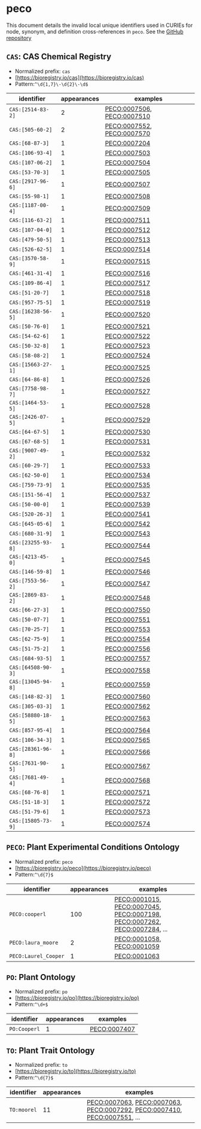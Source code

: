 # peco

This document details the invalid local unique identifiers used in CURIEs
for node, synonym, and definition cross-references in `peco`. See the [GitHub repository](https://github.com/Planteome/plant-experimental-conditions-ontology)


## `CAS`: CAS Chemical Registry

- Normalized prefix: `cas`
- [https://bioregistry.io/cas](https://bioregistry.io/cas)
- Pattern:`^\d{1,7}\-\d{2}\-\d$`

| identifier         |   appearances | examples                                                                                                 |
|--------------------|---------------|----------------------------------------------------------------------------------------------------------|
| `CAS:[2514-83-2]`  |             2 | [PECO:0007506](https://bioregistry.io/PECO:0007506), [PECO:0007510](https://bioregistry.io/PECO:0007510) |
| `CAS:[505-60-2]`   |             2 | [PECO:0007552](https://bioregistry.io/PECO:0007552), [PECO:0007570](https://bioregistry.io/PECO:0007570) |
| `CAS:[68-87-3]`    |             1 | [PECO:0007204](https://bioregistry.io/PECO:0007204)                                                      |
| `CAS:[106-93-4]`   |             1 | [PECO:0007503](https://bioregistry.io/PECO:0007503)                                                      |
| `CAS:[107-06-2]`   |             1 | [PECO:0007504](https://bioregistry.io/PECO:0007504)                                                      |
| `CAS:[53-70-3]`    |             1 | [PECO:0007505](https://bioregistry.io/PECO:0007505)                                                      |
| `CAS:[2917-96-6]`  |             1 | [PECO:0007507](https://bioregistry.io/PECO:0007507)                                                      |
| `CAS:[55-98-1]`    |             1 | [PECO:0007508](https://bioregistry.io/PECO:0007508)                                                      |
| `CAS:[1187-00-4]`  |             1 | [PECO:0007509](https://bioregistry.io/PECO:0007509)                                                      |
| `CAS:[116-63-2]`   |             1 | [PECO:0007511](https://bioregistry.io/PECO:0007511)                                                      |
| `CAS:[107-04-0]`   |             1 | [PECO:0007512](https://bioregistry.io/PECO:0007512)                                                      |
| `CAS:[479-50-5]`   |             1 | [PECO:0007513](https://bioregistry.io/PECO:0007513)                                                      |
| `CAS:[526-62-5]`   |             1 | [PECO:0007514](https://bioregistry.io/PECO:0007514)                                                      |
| `CAS:[3570-58-9]`  |             1 | [PECO:0007515](https://bioregistry.io/PECO:0007515)                                                      |
| `CAS:[461-31-4]`   |             1 | [PECO:0007516](https://bioregistry.io/PECO:0007516)                                                      |
| `CAS:[109-86-4]`   |             1 | [PECO:0007517](https://bioregistry.io/PECO:0007517)                                                      |
| `CAS:[51-20-7]`    |             1 | [PECO:0007518](https://bioregistry.io/PECO:0007518)                                                      |
| `CAS:[957-75-5]`   |             1 | [PECO:0007519](https://bioregistry.io/PECO:0007519)                                                      |
| `CAS:[16238-56-5]` |             1 | [PECO:0007520](https://bioregistry.io/PECO:0007520)                                                      |
| `CAS:[50-76-0]`    |             1 | [PECO:0007521](https://bioregistry.io/PECO:0007521)                                                      |
| `CAS:[54-62-6]`    |             1 | [PECO:0007522](https://bioregistry.io/PECO:0007522)                                                      |
| `CAS:[50-32-8]`    |             1 | [PECO:0007523](https://bioregistry.io/PECO:0007523)                                                      |
| `CAS:[58-08-2]`    |             1 | [PECO:0007524](https://bioregistry.io/PECO:0007524)                                                      |
| `CAS:[15663-27-1]` |             1 | [PECO:0007525](https://bioregistry.io/PECO:0007525)                                                      |
| `CAS:[64-86-8]`    |             1 | [PECO:0007526](https://bioregistry.io/PECO:0007526)                                                      |
| `CAS:[7758-98-7]`  |             1 | [PECO:0007527](https://bioregistry.io/PECO:0007527)                                                      |
| `CAS:[1464-53-5]`  |             1 | [PECO:0007528](https://bioregistry.io/PECO:0007528)                                                      |
| `CAS:[2426-07-5]`  |             1 | [PECO:0007529](https://bioregistry.io/PECO:0007529)                                                      |
| `CAS:[64-67-5]`    |             1 | [PECO:0007530](https://bioregistry.io/PECO:0007530)                                                      |
| `CAS:[67-68-5]`    |             1 | [PECO:0007531](https://bioregistry.io/PECO:0007531)                                                      |
| `CAS:[9007-49-2]`  |             1 | [PECO:0007532](https://bioregistry.io/PECO:0007532)                                                      |
| `CAS:[60-29-7]`    |             1 | [PECO:0007533](https://bioregistry.io/PECO:0007533)                                                      |
| `CAS:[62-50-0]`    |             1 | [PECO:0007534](https://bioregistry.io/PECO:0007534)                                                      |
| `CAS:[759-73-9]`   |             1 | [PECO:0007535](https://bioregistry.io/PECO:0007535)                                                      |
| `CAS:[151-56-4]`   |             1 | [PECO:0007537](https://bioregistry.io/PECO:0007537)                                                      |
| `CAS:[50-00-0]`    |             1 | [PECO:0007539](https://bioregistry.io/PECO:0007539)                                                      |
| `CAS:[520-26-3]`   |             1 | [PECO:0007541](https://bioregistry.io/PECO:0007541)                                                      |
| `CAS:[645-05-6]`   |             1 | [PECO:0007542](https://bioregistry.io/PECO:0007542)                                                      |
| `CAS:[680-31-9]`   |             1 | [PECO:0007543](https://bioregistry.io/PECO:0007543)                                                      |
| `CAS:[23255-93-8]` |             1 | [PECO:0007544](https://bioregistry.io/PECO:0007544)                                                      |
| `CAS:[4213-45-0]`  |             1 | [PECO:0007545](https://bioregistry.io/PECO:0007545)                                                      |
| `CAS:[146-59-8]`   |             1 | [PECO:0007546](https://bioregistry.io/PECO:0007546)                                                      |
| `CAS:[7553-56-2]`  |             1 | [PECO:0007547](https://bioregistry.io/PECO:0007547)                                                      |
| `CAS:[2869-83-2]`  |             1 | [PECO:0007548](https://bioregistry.io/PECO:0007548)                                                      |
| `CAS:[66-27-3]`    |             1 | [PECO:0007550](https://bioregistry.io/PECO:0007550)                                                      |
| `CAS:[50-07-7]`    |             1 | [PECO:0007551](https://bioregistry.io/PECO:0007551)                                                      |
| `CAS:[70-25-7]`    |             1 | [PECO:0007553](https://bioregistry.io/PECO:0007553)                                                      |
| `CAS:[62-75-9]`    |             1 | [PECO:0007554](https://bioregistry.io/PECO:0007554)                                                      |
| `CAS:[51-75-2]`    |             1 | [PECO:0007556](https://bioregistry.io/PECO:0007556)                                                      |
| `CAS:[684-93-5]`   |             1 | [PECO:0007557](https://bioregistry.io/PECO:0007557)                                                      |
| `CAS:[64508-90-3]` |             1 | [PECO:0007558](https://bioregistry.io/PECO:0007558)                                                      |
| `CAS:[13045-94-8]` |             1 | [PECO:0007559](https://bioregistry.io/PECO:0007559)                                                      |
| `CAS:[148-82-3]`   |             1 | [PECO:0007560](https://bioregistry.io/PECO:0007560)                                                      |
| `CAS:[305-03-3]`   |             1 | [PECO:0007562](https://bioregistry.io/PECO:0007562)                                                      |
| `CAS:[58880-18-5]` |             1 | [PECO:0007563](https://bioregistry.io/PECO:0007563)                                                      |
| `CAS:[857-95-4]`   |             1 | [PECO:0007564](https://bioregistry.io/PECO:0007564)                                                      |
| `CAS:[106-34-3]`   |             1 | [PECO:0007565](https://bioregistry.io/PECO:0007565)                                                      |
| `CAS:[28361-96-8]` |             1 | [PECO:0007566](https://bioregistry.io/PECO:0007566)                                                      |
| `CAS:[7631-90-5]`  |             1 | [PECO:0007567](https://bioregistry.io/PECO:0007567)                                                      |
| `CAS:[7681-49-4]`  |             1 | [PECO:0007568](https://bioregistry.io/PECO:0007568)                                                      |
| `CAS:[68-76-8]`    |             1 | [PECO:0007571](https://bioregistry.io/PECO:0007571)                                                      |
| `CAS:[51-18-3]`    |             1 | [PECO:0007572](https://bioregistry.io/PECO:0007572)                                                      |
| `CAS:[51-79-6]`    |             1 | [PECO:0007573](https://bioregistry.io/PECO:0007573)                                                      |
| `CAS:[15805-73-9]` |             1 | [PECO:0007574](https://bioregistry.io/PECO:0007574)                                                      |

## `PECO`: Plant Experimental Conditions Ontology

- Normalized prefix: `peco`
- [https://bioregistry.io/peco](https://bioregistry.io/peco)
- Pattern:`^\d{7}$`

| identifier           |   appearances | examples                                                                                                                                                                                                                                                                     |
|----------------------|---------------|------------------------------------------------------------------------------------------------------------------------------------------------------------------------------------------------------------------------------------------------------------------------------|
| `PECO:cooperl`       |           100 | [PECO:0001015](https://bioregistry.io/PECO:0001015), [PECO:0007045](https://bioregistry.io/PECO:0007045), [PECO:0007198](https://bioregistry.io/PECO:0007198), [PECO:0007262](https://bioregistry.io/PECO:0007262), [PECO:0007284](https://bioregistry.io/PECO:0007284), ... |
| `PECO:laura_moore`   |             2 | [PECO:0001058](https://bioregistry.io/PECO:0001058), [PECO:0001059](https://bioregistry.io/PECO:0001059)                                                                                                                                                                     |
| `PECO:Laurel_Cooper` |             1 | [PECO:0001063](https://bioregistry.io/PECO:0001063)                                                                                                                                                                                                                          |

## `PO`: Plant Ontology

- Normalized prefix: `po`
- [https://bioregistry.io/po](https://bioregistry.io/po)
- Pattern:`^\d+$`

| identifier   |   appearances | examples                                            |
|--------------|---------------|-----------------------------------------------------|
| `PO:Cooperl` |             1 | [PECO:0007407](https://bioregistry.io/PECO:0007407) |

## `TO`: Plant Trait Ontology

- Normalized prefix: `to`
- [https://bioregistry.io/to](https://bioregistry.io/to)
- Pattern:`^\d{7}$`

| identifier   |   appearances | examples                                                                                                                                                                                                                                                                     |
|--------------|---------------|------------------------------------------------------------------------------------------------------------------------------------------------------------------------------------------------------------------------------------------------------------------------------|
| `TO:moorel`  |            11 | [PECO:0007063](https://bioregistry.io/PECO:0007063), [PECO:0007063](https://bioregistry.io/PECO:0007063), [PECO:0007292](https://bioregistry.io/PECO:0007292), [PECO:0007410](https://bioregistry.io/PECO:0007410), [PECO:0007551](https://bioregistry.io/PECO:0007551), ... |

